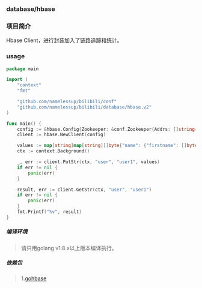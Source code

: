 ### database/hbase

### 项目简介

Hbase Client，进行封装加入了链路追踪和统计。

### usage
```go
package main

import (
	"context"
	"fmt"

	"github.com/namelessup/bilibili/conf"
	"github.com/namelessup/bilibili/database/hbase.v2"
)

func main() {
	config := &hbase.Config{Zookeeper: &conf.Zookeeper{Addrs: []string{"localhost"}}}
	client := hbase.NewClient(config)

	values := map[string]map[string][]byte{"name": {"firstname": []byte("hello"), "lastname": []byte("world")}}
	ctx := context.Background()

	_, err := client.PutStr(ctx, "user", "user1", values)
	if err != nil {
		panic(err)
	}

	result, err := client.GetStr(ctx, "user", "user1")
	if err != nil {
		panic(err)
	}
	fmt.Printf("%v", result)
}
```

##### 编译环境

> 请只用golang v1.8.x以上版本编译执行。

##### 依赖包

> 1.[gohbase](https://github.com/tsuna/gohbase)
